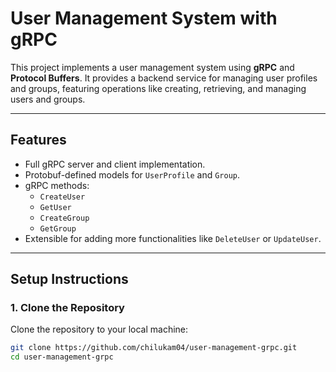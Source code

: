 # **User Management System with gRPC**

This project implements a user management system using **gRPC** and **Protocol Buffers**. It provides a backend service for managing user profiles and groups, featuring operations like creating, retrieving, and managing users and groups.

---

## **Features**

- Full gRPC server and client implementation.
- Protobuf-defined models for `UserProfile` and `Group`.
- gRPC methods:
  - `CreateUser`
  - `GetUser`
  - `CreateGroup`
  - `GetGroup`
- Extensible for adding more functionalities like `DeleteUser` or `UpdateUser`.

---

## **Setup Instructions**

### **1. Clone the Repository**
Clone the repository to your local machine:
```bash
git clone https://github.com/chilukam04/user-management-grpc.git
cd user-management-grpc
